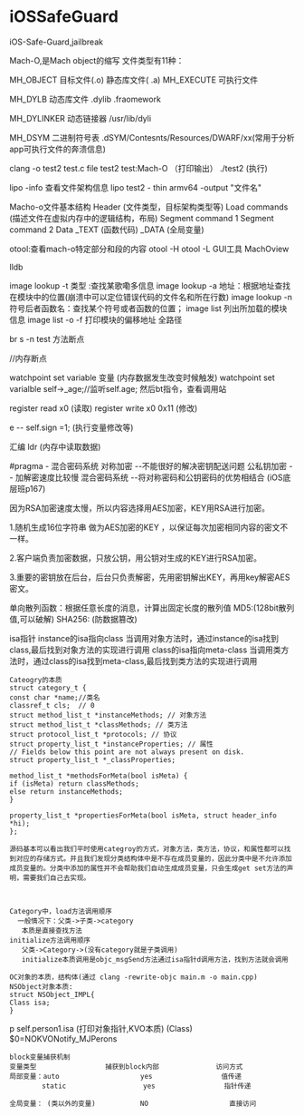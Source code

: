 # iOSSafeGuard
iOS-Safe-Guard,jailbreak

Mach-O,是Mach object的缩写
文件类型有11种：
<!--XNU内核源码查看-->

MH_OBJECT  目标文件(.o)
静态库文件( .a) 
MH_EXECUTE 可执行文件

MH_DYLB 动态库文件
.dylib
.fraomework

MH_DYLINKER 动态链接器
/usr/lib/dyli

MH_DSYM 二进制符号表
.dSYM/Contesnts/Resources/DWARF/xx(常用于分析app可执行文件的奔溃信息)

clang -o test2 test.c 
file test2
test:Mach-O （打印输出）
./test2 (执行)

lipo -info  查看文件架构信息
lipo test2 - thin armv64 -output "文件名"

Macho-o文件基本结构
Header
 (文件类型，目标架构类型等)
Load commands
    (描述文件在虚拟内存中的逻辑结构，布局)
    Segment command 1
    Segment command 2
Data
    _TEXT (函数代码)
    _DATA (全局变量)




otool:查看mach-o特定部分和段的内容
  otool -H
  otool -L
GUI工具
  MachOview


lldb

image lookup -t 类型 :查找某歌嘞多信息
image lookup -a 地址：根据地址查找在模块中的位置(崩溃中可以定位错误代码的文件名和所在行数)
image lookup -n 符号后者函数名：查找某个符号或者函数的位置；
image list 
  列出所加载的模块信息
image list -o -f 
  打印模块的偏移地址 全路径

br s -n test 方法断点

//内存断点

watchpoint set variable 变量 (内存数据发生改变时候触发)
watchpoint set varialble self->_age;//监听self.age; 然后bt指令，查看调用站

register read x0 (读取)
register write x0 0x11 (修改)

e -- self.sign =1; (执行变量修改等)


汇编
  ldr (内存中读取数据)



#pragma - 混合密码系统
对称加密 --不能很好的解决密钥配送问题
公私钥加密 -- 加解密速度比较慢 
混合密码系统 --将对称密码和公钥密码的优势相结合 (iOS底层班p167)

因为RSA加密速度太慢，所以内容选择用AES加密，KEY用RSA进行加密。

1.随机生成16位字符串 做为AES加密的KEY ，以保证每次加密相同内容的密文不一样。

2.客户端负责加密数据，只放公钥，用公钥对生成的KEY进行RSA加密。

3.重要的密钥放在后台，后台只负责解密，先用密钥解出KEY，再用key解密AES密文。


单向散列函数：根据任意长度的消息，计算出固定长度的散列值
    MD5:(128bit散列值,可以破解)
    SHA256: (防数据篡改)

isa指针
    instance的isa指向class
    当调用对象方法时，通过instance的isa找到class,最后找到对象方法的实现进行调用
    class的isa指向meta-class
    当调用类方法时，通过class的isa找到meta-class,最后找到类方法的实现进行调用
    
    Cateogry的本质
    struct category_t {
    const char *name;//类名
    classref_t cls;  // 0
    struct method_list_t *instanceMethods; // 对象方法
    struct method_list_t *classMethods; // 类方法
    struct protocol_list_t *protocols; // 协议
    struct property_list_t *instanceProperties; // 属性
    // Fields below this point are not always present on disk.
    struct property_list_t *_classProperties;
    
    method_list_t *methodsForMeta(bool isMeta) {
    if (isMeta) return classMethods;
    else return instanceMethods;
    }
    
    property_list_t *propertiesForMeta(bool isMeta, struct header_info *hi);
    };
    
    源码基本可以看出我们平时使用categroy的方式，对象方法，类方法，协议，和属性都可以找到对应的存储方式。并且我们发现分类结构体中是不存在成员变量的，因此分类中是不允许添加成员变量的。分类中添加的属性并不会帮助我们自动生成成员变量，只会生成get set方法的声明，需要我们自己去实现。
    

    
    Category中，load方法调用顺序
      一般情况下：父类->子类->category
       本质是直接查找方法
    initialize方法调用顺序
       父类->Category->(没有category就是子类调用)
       initialize本质调用是objc_msgSend方法通过isa指针d调用方法，找到方法就会调用 
       
    OC对象的本质，结构体(通过 clang -rewrite-objc main.m -o main.cpp)
    NSObject对象本质: 
    struct NSObject_IMPL{
    Class isa;
    }


  p self.person1.isa (打印对象指针,KVO本质)
  (Class) $0=NOKVONotify_MJPerons

    block变量捕获机制
    变量类型                 捕获到block内部              访问方式
    局部变量：auto                    yes                 值传递
            static                   yes                 指针传递
                                                        
    全局变量： (类以外的变量)           NO                    直接访问
